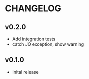 # CHANGELOG

## v0.2.0
* Add integration tests
* catch JQ exception, show warning

## v0.1.0
* Inital release
